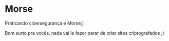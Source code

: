 # Morse
Praticando cibersegurança e Morse;)

Bom surto pra vocês, nada vai le fazer parar de criar sites criptografados ;)
